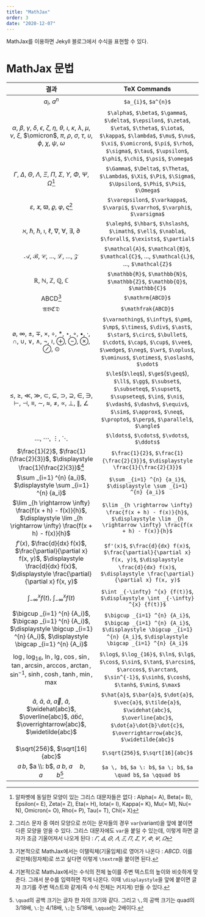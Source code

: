 ```yaml
---
title: "MathJax"
order: 3
date: "2020-12-07"
---
```


MathJax를 이용하면 Jekyll 블로그에서 수식을 표현할 수 있다.



# MathJax 문법

<div class="table-wrapper no-max-height" markdown="block">

| 결과 | TeX Commands |
| :-: | :-: |
| $a_{i}$, $a^{n}$ | `$a_{i}$`, `$a^{n}$` |
| $\alpha$, $\beta$, $\gamma$, $\delta$, $\epsilon$, $\zeta$, $\eta$, $\theta$, $\iota$, $\kappa$, $\lambda$, $\mu$, $\nu$, $\xi$, $\omicron$, $\pi$, $\rho$, $\sigma$, $\tau$, $\upsilon$, $\phi$, $\chi$, $\psi$, $\omega$ | `$\alpha$`, `$\beta$`, `$\gamma$`, `$\delta$`, `$\epsilon$`, `$\zeta$`, `$\eta$`, `$\theta$`, `$\iota$`, `$\kappa$`, `$\lambda$`, `$\mu$`, `$\nu$`, `$\xi$`, `$\omicron$`, `$\pi$`, `$\rho$`, `$\sigma$`, `$\tau$`, `$\upsilon$`, `$\phi$`, `$\chi$`, `$\psi$`, `$\omega$` |
| $\Gamma$, $\Delta$, $\Theta$, $\Lambda$, $\Xi$, $\Pi$, $\Sigma$, $\Upsilon$, $\Phi$, $\Psi$, $\Omega$[^100] | `$\Gamma$`, `$\Delta$`, `$\Theta$`, `$\Lambda$`, `$\Xi$`, `$\Pi$`, `$\Sigma$`, `$\Upsilon$`, `$\Phi$`, `$\Psi$`, `$\Omega$` |
| $\varepsilon$, $\varkappa$, $\varpi$, $\varrho$, $\varphi$, $\varsigma$[^101] | `$\varepsilon$`, `$\varkappa$`, `$\varpi$`, `$\varrho$`, `$\varphi$`, `$\varsigma$` |
| $\aleph$, $\hbar$, $\hslash$, $\imath$, $\ell$, $\nabla$, $\forall$, $\exists$, $\partial$ | `$\aleph$`, `$\hbar$`, `$\hslash$`, `$\imath$`, `$\ell$`, `$\nabla$`, `$\forall$`, `$\exists$`, `$\partial$` |
| $\mathcal{A}$, $\mathcal{B}$, $\mathcal{C}$, ..., $\mathcal{L}$, ..., $\mathcal{Z}$ | `$\mathcal{A}$`, `$\mathcal{B}$`, `$\mathcal{C}$`, ..., `$\mathcal{L}$`, ..., `$\mathcal{Z}$` |
| $\mathbb{R}$, $\mathbb{N}$, $\mathbb{Z}$, $\mathbb{Q}$, $\mathbb{C}$ | `$\mathbb{R}$`, `$\mathbb{N}$`, `$\mathbb{Z}$`, `$\mathbb{Q}$`, `$\mathbb{C}$` |
| $\mathrm{ABCD}$[^102] | `$\mathrm{ABCD}$` |
| $\mathfrak{ABCD}$ | `$\mathfrak{ABCD}$` |
| $\varnothing$, $\infty$, $\pm$, $\mp$, $\times$, $\div$, $\ast$, $\star$, $\circ$, $\bullet$, $\cdot$, $\cap$, $\cup$, $\vee$, $\wedge$, $\neg$, $\wr$, $\oplus$, $\ominus$, $\otimes$, $\oslash$, $\odot$ | `$\varnothing$`, `$\infty$`, `$\pm$`, `$\mp$`, `$\times$`, `$\div$`, `$\ast$`, `$\star$`, `$\circ$`, `$\bullet$`, `$\cdot$`, `$\cap$`, `$\cup$`, `$\vee$`, `$\wedge$`, `$\neg$`, `$\wr$`, `$\oplus$`, `$\ominus$`, `$\otimes$`, `$\oslash$`, `$\odot$` |
| $\le$, $\ge$, $\ll$, $\gg$, $\subset$, $\subseteq$, $\supset$, $\supseteq$, $\in$, $\ni$, $\vdash$, $\dashv$, $\equiv$, $\sim$, $\approx$, $\neq$, $\propto$, $\perp$, $\parallel$, $\angle$ | `$\le$`(`$\leq$`), `$\ge$`(`$\geq$`), `$\ll$`, `$\gg$`, `$\subset$`, `$\subseteq$`, `$\supset$`, `$\supseteq$`, `$\in$`, `$\ni$`, `$\vdash$`, `$\dashv$`, `$\equiv$`, `$\sim$`, `$\approx$`, `$\neq$`, `$\propto$`, `$\perp$`, `$\parallel$`, `$\angle$` |
| $\ldots$, $\cdots$, $\vdots$, $\ddots$ | `$\ldots$`, `$\cdots$`, `$\vdots$`, `$\ddots$` |
| $\frac{1}{2}$, $\frac{1}{\frac{2}{3}}$, $\displaystyle \frac{1}{\frac{2}{3}}$[^103] | `$\frac{1}{2}$`, `$\frac{1}{\frac{2}{3}}$`, `$\displaystyle \frac{1}{\frac{2}{3}}$` |
| $\sum _{i=1} ^{n} {a_i}$, $\displaystyle \sum _{i=1} ^{n} {a_i}$ | `$\sum _{i=1} ^{n} {a_i}$`, `$\displaystyle \sum _{i=1} ^{n} {a_i}$` |
| $\lim _{h \rightarrow \infty} \frac{f(x + h) - f(x)}{h}$, $\displaystyle \lim _{h \rightarrow \infty} \frac{f(x + h) - f(x)}{h}$ | `$\lim _{h \rightarrow \infty} \frac{f(x + h) - f(x)}{h}$`, `$\displaystyle \lim _{h \rightarrow \infty} \frac{f(x + h) - f(x)}{h}$` |
| $f'(x)$, $\frac{d}{dx} f(x)$, $\frac{\partial}{\partial x} f(x, y)$, $\displaystyle \frac{d}{dx} f(x)$, $\displaystyle \frac{\partial}{\partial x} f(x, y)$ | `$f'(x)$`, `$\frac{d}{dx} f(x)$`, `$\frac{\partial}{\partial x} f(x, y)$`, `$\displaystyle \frac{d}{dx} f(x)$`, `$\displaystyle \frac{\partial}{\partial x} f(x, y)$` |
| $\int _{-\infty} ^{x} {f(t)}$, $\displaystyle \int _{-\infty} ^{x} {f(t)}$ | `$\int _{-\infty} ^{x} {f(t)}$`, `$\displaystyle \int _{-\infty} ^{x} {f(t)}$` |
| $\bigcup _{i=1} ^{n} {A_i}$, $\bigcap _{i=1} ^{n} {A_i}$, $\displaystyle \bigcup _{i=1} ^{n} {A_i}$, $\displaystyle \bigcap _{i=1} ^{n} {A_i}$  | `$\bigcup _{i=1} ^{n} {A_i}$`, `$\bigcap _{i=1} ^{n} {A_i}$`, `$\displaystyle \bigcup _{i=1} ^{n} {A_i}$`, `$\displaystyle \bigcap _{i=1} ^{n} {A_i}$` |
| $\log$, $\log_{16}$, $\ln$, $\lg$, $\cos$, $\sin$, $\tan$, $\arcsin$, $\arccos$, $\arctan$, $\sin^{-1}$, $\sinh$, $\cosh$, $\tanh$, $\min$, $\max$ | `$\log$`, `$\log_{16}$`, `$\ln$`, `$\lg$`, `$\cos$`, `$\sin$`, `$\tan$`, `$\arcsin$`, `$\arccos$`, `$\arctan$`, `$\sin^{-1}$`, `$\sinh$`, `$\cosh$`, `$\tanh$`, `$\min$`, `$\max$` |
| $\hat{a}$, $\bar{a}$, $\dot{a}$, $\vec{a}$, $\tilde{a}$, $\widehat{abc}$, $\overline{abc}$, $\dot{a}\dot{b}\dot{c}$, $\overrightarrow{abc}$, $\widetilde{abc}$ | `$\hat{a}$`, `$\bar{a}$`, `$\dot{a}$`, `$\vec{a}$`, `$\tilde{a}$`, `$\widehat{abc}$`, `$\overline{abc}$`, `$\dot{a}\dot{b}\dot{c}$`, `$\overrightarrow{abc}$`, `$\widetilde{abc}$` |
| $\sqrt{256}$, $\sqrt[16]{abc}$ | `$\sqrt{256}$`, `$\sqrt[16]{abc}$` |
| $a \, b$, $a \\: b$, $a \; b$, $a \quad b$, $a \qquad b$[^104] | `$a \, b$`, `$a \: b$`, `$a \; b$`, `$a \quad b$`, `$a \qquad b$` |



</div>

[^100]: 알파벳에 동일한 모양이 있는 그리스 대문자들은 없다 : Alpha(= A), Beta(= B), Epsilon(= E), Zeta(= Z), Eta(= H), Iota(= I), Kappa(= K), Mu(= M), Nu(= N), Omicron(= O), Rho(= P), Tau(= T), Chi(= X)
[^101]: 그리스 문자 중 여러 모양으로 쓰이는 문자들의 경우 `var`(variant)을 앞에 붙이면 다른 모양을 얻을 수 있다. 그리스 대문자에도 `var`을 붙일 수 있는데, 이렇게 하면 글자가 조금 기울어져서 나오게 된다 : $\varGamma$, $\varDelta$, $\varTheta$, $\varLambda$, $\varXi$, $\varPi$, $\varSigma$, $\varUpsilon$, $\varPhi$, $\varPsi$, $\varOmega$
[^102]: 기본적으로 MathJax에서는 이탤릭체(기울임체)로 영어가 나온다 : $ABCD$. 이를 로만체(정자체)로 쓰고 싶다면 이렇게 `\textrm`을 붙이면 된다.
[^103]: 기본적으로 MathJax에서는 수식의 전체 높이를 주변 텍스트의 높이와 비슷하게 맞춘다. 그래서 분수를 입력하면 작게 나온다. 이때 `\displaystyle`을 앞에 붙이면 글자 크기를 주변 텍스트와 같게(즉 수식 전체는 커지게) 만들 수 있다.
[^104]: `\quad`의 공백 크기는 글자 한 자의 크기와 같다. 그리고 `\,`의 공백 크기는 quad의 3/18배, `\:`는 4/18배, `\;`는 5/18배, `\qquad`는 2배이다.